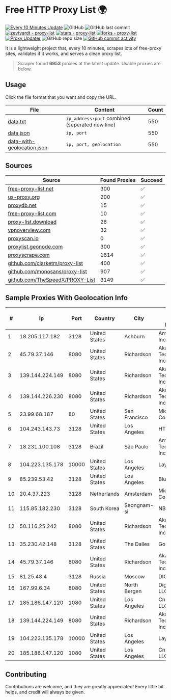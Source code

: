 
# Free HTTP Proxy List 🌍

[![Every 10 Minutes Update](https://github.com/mertguvencli/http-proxy-list/actions/workflows/main.yml/badge.svg?branch=main)](https://github.com/mertguvencli/http-proxy-list/actions/workflows/main.yml)
![GitHub](https://img.shields.io/github/license/mertguvencli/http-proxy-list)
![GitHub last commit](https://img.shields.io/github/last-commit/mertguvencli/http-proxy-list)
[![zevtyardt - proxy-list](https://img.shields.io/static/v1?label=zevtyardt&message=proxy-list&color=blue&logo=github)](https://github.com/zevtyardt/proxy-list "Go to GitHub repo")
[![stars - proxy-list](https://img.shields.io/github/stars/zevtyardt/proxy-list?style=social)](https://github.com/zevtyardt/proxy-list)
[![forks - proxy-list](https://img.shields.io/github/forks/zevtyardt/proxy-list?style=social)](https://github.com/zevtyardt/proxy-list)
[![Proxy Updater](https://github.com/zevtyardt/proxy-list/workflows/Proxy%20Updater/badge.svg)](https://github.com/zevtyardt/proxy-list/actions?query=workflow:"Proxy+Updater")
![GitHub repo size](https://img.shields.io/github/repo-size/zevtyardt/proxy-list)
[![GitHub commit activity](https://img.shields.io/github/commit-activity/m/zevtyardt/proxy-list?logo=commits)](https://github.com/zevtyardt/proxy-list/commits/main)

It is a lightweight project that, every 10 minutes, scrapes lots of free-proxy sites, validates if it works, and serves a clean proxy list.

> Scraper found **6953** proxies at the latest update. Usable proxies are below.

## Usage

Click the file format that you want and copy the URL.

|File|Content|Count|
|----|-------|-----|
|[data.txt](https://raw.githubusercontent.com/mertguvencli/http-proxy-list/main/proxy-list/data.txt)|`ip_address:port` combined (seperated new line)|550|
|[data.json](https://raw.githubusercontent.com/mertguvencli/http-proxy-list/main/proxy-list/data.json)|`ip, port`|550|
|[data-with-geolocation.json](https://raw.githubusercontent.com/mertguvencli/http-proxy-list/main/proxy-list/data-with-geolocation.json)|`ip, port, geolocation`|550|

## Sources

|Source|Found Proxies|Succeed|
|------|-------------|-------|
|[free-proxy-list.net](https://free-proxy-list.net)|300|✅|
|[us-proxy.org](https://www.us-proxy.org)|200|✅|
|[proxydb.net](http://proxydb.net)|15|✅|
|[free-proxy-list.com](https://free-proxy-list.com/?page=&port=&type%5B%5D=http&type%5B%5D=https&up_time=0&search=Search)|10|✅|
|[proxy-list.download](https://www.proxy-list.download/HTTP)|26|✅|
|[vpnoverview.com](https://vpnoverview.com/privacy/anonymous-browsing/free-proxy-servers)|32|✅|
|[proxyscan.io](https://www.proxyscan.io)|0|✅|
|[proxylist.geonode.com](https://proxylist.geonode.com/api/proxy-list?limit=300&page=1&sort_by=lastChecked&sort_type=desc&protocols=http,https)|300|✅|
|[proxyscrape.com](https://api.proxyscrape.com/v2/?request=displayproxies&protocol=http&timeout=10000&country=all&ssl=all&anonymity=all)|1614|✅|
|[github.com/clarketm/proxy-list](https://raw.githubusercontent.com/clarketm/proxy-list/master/proxy-list-raw.txt)|400|✅|
|[github.com/monosans/proxy-list](https://raw.githubusercontent.com/monosans/proxy-list/main/proxies/http.txt)|907|✅|
|[github.com/TheSpeedX/PROXY-List](https://raw.githubusercontent.com/TheSpeedX/PROXY-List/master/http.txt)|3149|✅|


## Sample Proxies With Geolocation Info

|#|Ip|Port|Country|City|Internet Service Provider|
|-|--|----|-------|----|-------------------------|
|1|18.205.117.182|3128|United States|Ashburn|Amazon.com, Inc.|
|2|45.79.37.146|8080|United States|Richardson|Akamai Technologies, Inc.|
|3|139.144.224.149|8080|United States|Richardson|Akamai Technologies, Inc.|
|4|139.144.226.230|8080|United States|Richardson|Akamai Technologies, Inc.|
|5|23.99.68.187|80|United States|San Francisco|Microsoft Corporation|
|6|104.243.143.73|3128|United States|Los Angeles|HT|
|7|18.231.100.108|3128|Brazil|São Paulo|Amazon Technologies Inc.|
|8|104.223.135.178|10000|United States|Los Angeles|LayerHost|
|9|85.239.53.42|3128|United States|Los Angeles|BlueVPS OU|
|10|20.4.37.223|3128|Netherlands|Amsterdam|Microsoft Corporation|
|11|115.85.182.230|3128|South Korea|Seongnam-si|NBP|
|12|50.116.25.242|8080|United States|Richardson|Akamai Technologies, Inc.|
|13|35.230.42.148|3128|United States|The Dalles|Google LLC|
|14|45.79.37.146|8080|United States|Richardson|Akamai Technologies, Inc.|
|15|81.25.48.4|3128|Russia|Moscow|DIGIT1-IPOE|
|16|167.99.6.34|8080|United States|North Bergen|DigitalOcean, LLC|
|17|185.186.147.120|1080|United States|Los Angeles|Cnservers LLC|
|18|139.144.224.149|8080|United States|Richardson|Akamai Technologies, Inc.|
|19|104.223.135.178|10000|United States|Los Angeles|LayerHost|
|20|185.186.147.120|1080|United States|Los Angeles|Cnservers LLC|



## Contributing

Contributions are welcome, and they are greatly appreciated! Every
little bit helps, and credit will always be given.

